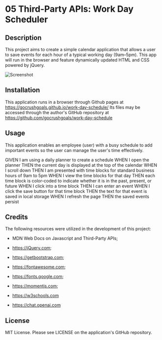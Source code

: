 # 05 Third-Party APIs: Work Day Scheduler

## Description

This project aims to create a simple calendar application that allows a user to save events for each hour of a typical working day (9am–5pm). This app will run in the browser and feature dynamically updated HTML and CSS powered by jQuery.

![Screenshot](https://github.com/gocrushgoals/work-day-schedule/assets/157322992/1e1f4346-e7a7-43d9-8237-ea602e7037b2)


## Installation

This application runs in a browser through Github pages at https://gocrushgoals.github.io/work-day-schedule/ 
Its files may be accessed through the author's GitHub repository at https://github.com/gocrushgoals/work-day-schedule 

## Usage

This application enables an employee (user) with a busy schedule to add important events so the user can manage the user's time effectively.

GIVEN I am using a daily planner to create a schedule
WHEN I open the planner
THEN the current day is displayed at the top of the calendar
WHEN I scroll down
THEN I am presented with time blocks for standard business hours of 9am to 5pm
WHEN I view the time blocks for that day
THEN each time block is color-coded to indicate whether it is in the past, present, or future
WHEN I click into a time block
THEN I can enter an event
WHEN I click the save button for that time block
THEN the text for that event is saved in local storage
WHEN I refresh the page
THEN the saved events persist

## Credits

The following resources were utilized in the development of this project:

* MDN Web Docs on Javascript and Third-Party APIs;

* https://jQuery.com;

* https://getbootstrap.com;

* https://fontawesome.com;

* https://fonts.google.com;

* https://momentjs.com;

* https://w3schools.com
  
* https://chat.openai.com

## License
MIT License. Please see LICENSE on the application's GitHub repository.
